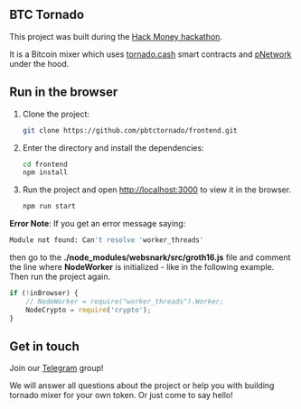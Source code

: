 ## BTC Tornado

This project was built during the [Hack Money hackathon](https://hackathon.money/).

It is a Bitcoin mixer which uses [tornado.cash](https://github.com/tornadocash) smart contracts and [pNetwork](https://p.network/)  under the hood.


## Run in the browser

1. Clone the project:

    ```bash
    git clone https://github.com/pbtctornado/frontend.git
    ```

2. Enter the directory and install the dependencies:
    ```bash
    cd frontend
    npm install
    ```
3. Run the project and open [http://localhost:3000](http://localhost:3000) to view it in the browser.
    ```bash
    npm run start
    ```

**Error Note**: If you get an error message saying:

```bash
Module not found: Can't resolve 'worker_threads'
```

then go to the **./node_modules/websnark/src/groth16.js** file and comment the line where **NodeWorker** is initialized - like in the following example. Then run the project again.

```javascript
if (!inBrowser) {
    // NodeWorker = require("worker_threads").Worker;
    NodeCrypto = require('crypto');
}
```

## Get in touch

Join our [Telegram](https://t.me/joinchat/SyRsTU1ruK8YRXAjypaJ8Q) group!

We will answer all questions about the project or help you with building tornado mixer for your own token. Or just come to say hello!
